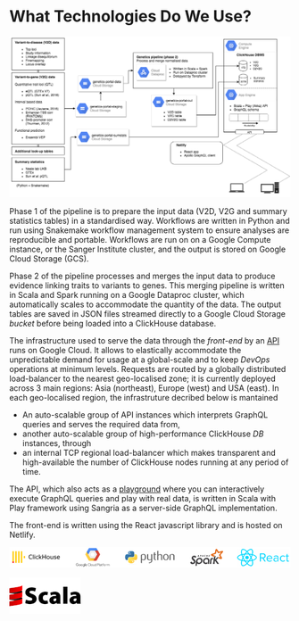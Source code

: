 # What Technologies Do We Use?

![Diagram outlining technologies used for Open Targets Genetics](../.gitbook/assets/genetics_portal_technical_diagram.png)

Phase 1 of the pipeline is to prepare the input data \(V2D, V2G and summary statistics tables\) in a standardised way. Workflows are written in Python and run using Snakemake workflow management system to ensure analyses are reproducible and portable. Workflows are run on on a Google Compute instance, or the Sanger Institute cluster, and the output is stored on Google Cloud Storage \(GCS\).

Phase 2 of the pipeline processes and merges the input data to produce evidence linking traits to variants to genes. This merging pipeline is written in Scala and Spark running on a Google Dataproc cluster, which automatically scales to accommodate the quantity of the data. The output tables are saved in JSON files streamed directly to a Google Cloud Storage _bucket_ before being loaded into a ClickHouse database.

The infrastructure used to serve the data through the _front-end_ by an [API](https://genetics-api.opentargets.io) runs on Google Cloud. It allows to elastically accommodate the unpredictable demand for usage at a global-scale and to keep _DevOps_ operations at minimum levels. Requests are routed by a globally distributed load-balancer to the nearest geo-localised zone; it is currently deployed across 3 main regions: Asia \(northeast\), Europe \(west\) and USA \(east\). In each geo-localised region, the infrastruture decribed below is mantained

* An auto-scalable group of API instances which interprets GraphQL queries and serves the required data from,
* another auto-scalable group of high-performance ClickHouse _DB_ instances, through
* an internal TCP regional load-balancer which makes transparent and high-available the number of ClickHouse nodes running at any period of time.

The API, which also acts as a [playground](http://genetics-api.opentargets.io/graphql/browser?query=%23%20worth%20noting%20the%20number%20of%20associations%0A%23%20shown%20here%20are%20sized%20to%201.%20If%20you%20remove%20that%0A%23%20restriction%20you%20will%20get%20all%20top%20loci%20for%20that%20study%20ID%0Aquery%20exmaple%20%7B%0A%20%20manhattan%28studyId%3A%20%22GCST004131%22%2C%20pageSize%3A%201%29%20%7B%0A%20%20%20%20associations%20%7B%0A%20%20%20%20%20%20variant%20%7B%0A%20%20%20%20%20%20%20%20rsId%0A%20%20%20%20%20%20%20%20chromosome%0A%20%20%20%20%20%20%20%20position%0A%20%20%20%20%20%20%20%20refAllele%0A%20%20%20%20%20%20%20%20altAllele%0A%20%20%20%20%20%20%20%20nearestGene%20%7B%0A%20%20%20%20%20%20%20%20%20%20symbol%0A%20%20%20%20%20%20%20%20%7D%0A%20%20%20%20%20%20%20%20nearestCodingGene%20%7B%0A%20%20%20%20%20%20%20%20%20%20symbol%0A%20%20%20%20%20%20%20%20%7D%0A%20%20%20%20%20%20%7D%0A%20%20%20%20%20%20pval%0A%20%20%20%20%20%20ldSetSize%0A%20%20%20%20%20%20totalSetSize%0A%20%20%20%20%20%20credibleSetSize%0A%20%20%20%20%7D%0A%20%20%20%20topOverlappedStudies%28pageSize%3A%202%29%20%7B%0A%20%20%20%20%20%20topStudiesByLociOverlap%20%7B%0A%20%20%20%20%20%20%20%20study%20%7B%0A%20%20%20%20%20%20%20%20%20%20studyId%0A%20%20%20%20%20%20%20%20%20%20traitReported%0A%20%20%20%20%20%20%20%20%7D%0A%20%20%20%20%20%20%20%20numOverlapLoci%0A%20%20%20%20%20%20%7D%0A%20%20%20%20%7D%0A%20%20%7D%0A%7D%0A) where you can interactively execute GraphQL queries and play with real data, is written in Scala with Play framework using Sangria as a server-side GraphQL implementation.

The front-end is written using the React javascript library and is hosted on Netlify.

![](../.gitbook/assets/46539638-f5e39e80-c8ae-11e8-9f4a-cb84dc513347.png)

![](../.gitbook/assets/scala-logo%20%281%29.png)



